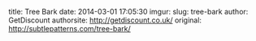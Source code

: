 title: Tree Bark
date: 2014-03-01 17:05:30
imgur: 
slug: tree-bark
author: GetDiscount
authorsite: http://getdiscount.co.uk/
original: http://subtlepatterns.com/tree-bark/
